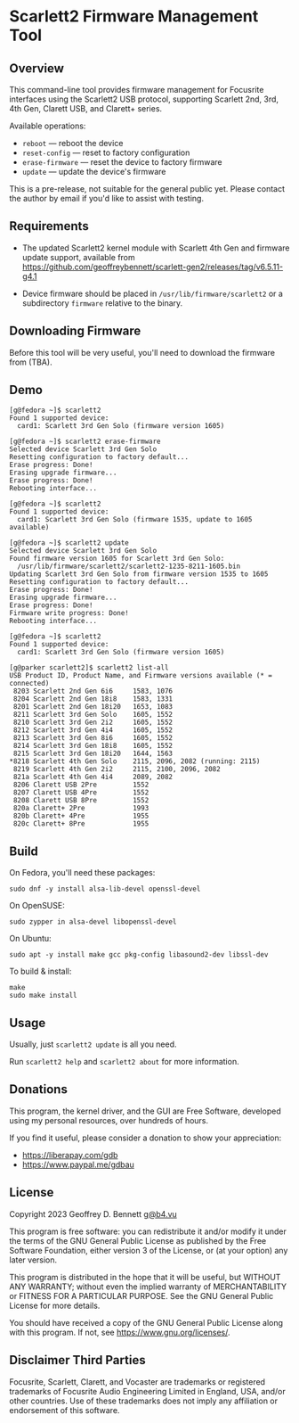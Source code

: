 # Scarlett2 Firmware Management Tool

## Overview

This command-line tool provides firmware management for Focusrite
interfaces using the Scarlett2 USB protocol, supporting Scarlett 2nd,
3rd, 4th Gen, Clarett USB, and Clarett+ series.

Available operations:
- `reboot` — reboot the device
- `reset-config` — reset to factory configuration
- `erase-firmware` — reset the device to factory firmware
- `update` — update the device's firmware

This is a pre-release, not suitable for the general public yet. Please
contact the author by email if you'd like to assist with testing.

## Requirements

- The updated Scarlett2 kernel module with Scarlett 4th Gen and
  firmware update support, available from
  https://github.com/geoffreybennett/scarlett-gen2/releases/tag/v6.5.11-g4.1

- Device firmware should be placed in `/usr/lib/firmware/scarlett2` or
  a subdirectory `firmware` relative to the binary.

## Downloading Firmware

Before this tool will be very useful, you'll need to download the
firmware from (TBA).

## Demo

```
[g@fedora ~]$ scarlett2
Found 1 supported device:
  card1: Scarlett 3rd Gen Solo (firmware version 1605)

[g@fedora ~]$ scarlett2 erase-firmware
Selected device Scarlett 3rd Gen Solo
Resetting configuration to factory default...
Erase progress: Done!
Erasing upgrade firmware...
Erase progress: Done!
Rebooting interface...

[g@fedora ~]$ scarlett2
Found 1 supported device:
  card1: Scarlett 3rd Gen Solo (firmware 1535, update to 1605 available)

[g@fedora ~]$ scarlett2 update
Selected device Scarlett 3rd Gen Solo
Found firmware version 1605 for Scarlett 3rd Gen Solo:
  /usr/lib/firmware/scarlett2/scarlett2-1235-8211-1605.bin
Updating Scarlett 3rd Gen Solo from firmware version 1535 to 1605
Resetting configuration to factory default...
Erase progress: Done!
Erasing upgrade firmware...
Erase progress: Done!
Firmware write progress: Done!
Rebooting interface...

[g@fedora ~]$ scarlett2
Found 1 supported device:
  card1: Scarlett 3rd Gen Solo (firmware version 1605)

[g@parker scarlett2]$ scarlett2 list-all
USB Product ID, Product Name, and Firmware versions available (* = connected)
 8203 Scarlett 2nd Gen 6i6     1583, 1076
 8204 Scarlett 2nd Gen 18i8    1583, 1331
 8201 Scarlett 2nd Gen 18i20   1653, 1083
 8211 Scarlett 3rd Gen Solo    1605, 1552
 8210 Scarlett 3rd Gen 2i2     1605, 1552
 8212 Scarlett 3rd Gen 4i4     1605, 1552
 8213 Scarlett 3rd Gen 8i6     1605, 1552
 8214 Scarlett 3rd Gen 18i8    1605, 1552
 8215 Scarlett 3rd Gen 18i20   1644, 1563
*8218 Scarlett 4th Gen Solo    2115, 2096, 2082 (running: 2115)
 8219 Scarlett 4th Gen 2i2     2115, 2100, 2096, 2082
 821a Scarlett 4th Gen 4i4     2089, 2082
 8206 Clarett USB 2Pre         1552
 8207 Clarett USB 4Pre         1552
 8208 Clarett USB 8Pre         1552
 820a Clarett+ 2Pre            1993
 820b Clarett+ 4Pre            1955
 820c Clarett+ 8Pre            1955
```

## Build

On Fedora, you'll need these packages:

```
sudo dnf -y install alsa-lib-devel openssl-devel
```

On OpenSUSE:

```
sudo zypper in alsa-devel libopenssl-devel
```

On Ubuntu:

```
sudo apt -y install make gcc pkg-config libasound2-dev libssl-dev
```

To build & install:

```
make
sudo make install
```

## Usage

Usually, just `scarlett2 update` is all you need.

Run `scarlett2 help` and `scarlett2 about` for more information.

## Donations

This program, the kernel driver, and the GUI are Free Software,
developed using my personal resources, over hundreds of hours.

If you find it useful, please consider a donation to show your
appreciation:

- https://liberapay.com/gdb
- https://www.paypal.me/gdbau

## License

Copyright 2023 Geoffrey D. Bennett <g@b4.vu>

This program is free software: you can redistribute it and/or modify
it under the terms of the GNU General Public License as published by
the Free Software Foundation, either version 3 of the License, or (at
your option) any later version.

This program is distributed in the hope that it will be useful, but
WITHOUT ANY WARRANTY; without even the implied warranty of
MERCHANTABILITY or FITNESS FOR A PARTICULAR PURPOSE. See the GNU
General Public License for more details.

You should have received a copy of the GNU General Public License
along with this program. If not, see https://www.gnu.org/licenses/.

## Disclaimer Third Parties

Focusrite, Scarlett, Clarett, and Vocaster are trademarks or
registered trademarks of Focusrite Audio Engineering Limited in
England, USA, and/or other countries. Use of these trademarks does not
imply any affiliation or endorsement of this software.

